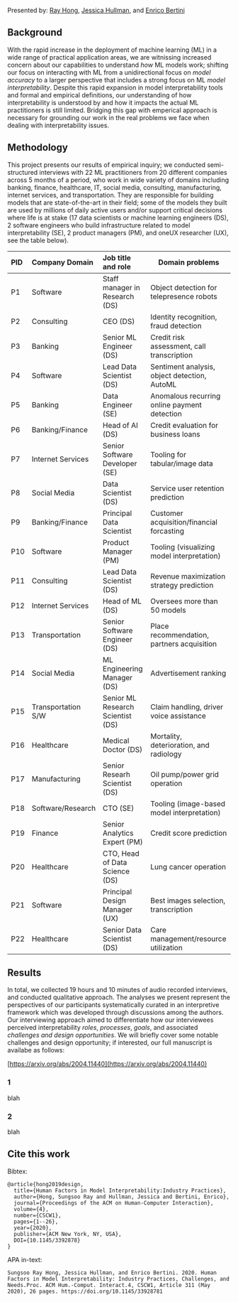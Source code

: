 Presented by: [Ray Hong](http://www.rayhong.net), [Jessica Hullman](http://users.eecs.northwestern.edu/~jhullman/), and [Enrico Bertini](http://enrico.bertini.io/)

## Background

With the rapid increase in the deployment of machine learning (ML) in a wide range of practical application areas, we are witnissing increased concern about our capabilities to understand _how_ ML models work; shifting our focus on interacting with ML from a unidirectional focus on _model accuracy_ to a larger perspective that includes a strong focus on ML _model interpretability_. Despite this rapid expansion in model interpretability tools and formal and empirical definitions, our understanding of how interpretability is understood by and how it impacts the actual ML practitioners is still limited. Bridging this gap with emperical approach is necessary for grounding our work in the real problems we face when dealing with interpretability issues.

## Methodology

This project presents our results of empirical inquiry; we conducted semi-structured interviews with 22 ML practitioners from 20 different companies across 5 months of a period, who work in wide variety of domains including banking, finance, healthcare, IT, social media, consulting, manufacturing, internet services, and transportation. They are responsible for building models that are state-of-the-art in their field; some of the models they built are used by millions of daily active users and/or support critical decisions where life is at stake (17 data scientists or machine learning engineers (DS), 2 software engineers who build infrastructure related to model interpretability (SE), 2 product managers (PM), and oneUX researcher (UX), see the table below).

| PID | Company Domain     | Job title and role                | Domain problems                              |
| :-- | :----------------- | :-------------------------------- | -------------------------------------------- |
| P1  | Software           | Staff manager in Research (DS)    | Object detection for telepresence robots     |
| P2  | Consulting         | CEO (DS)                          | Identity recognition, fraud detection        |
| P3  | Banking            | Senior ML Engineer (DS)           | Credit risk assessment, call transcription   |
| P4  | Software           | Lead Data Scientist (DS)          | Sentiment analysis, object detection, AutoML |
| P5  | Banking            | Data Engineer (SE)                | Anomalous recurring online payment detection |
| P6  | Banking/Finance    | Head of AI (DS)                   | Credit evaluation for business loans         |
| P7  | Internet Services  | Senior Software Developer (SE)    | Tooling for tabular/image data               |
| P8  | Social Media       | Data Scientist (DS)               | Service user retention prediction            |
| P9  | Banking/Finance    | Principal Data Scientist          | Customer acquisition/financial forcasting    |
| P10 | Software           | Product Manager (PM)              | Tooling (visualizing model interpretation)   |
| P11 | Consulting         | Lead Data Scientist (DS)          | Revenue maximization strategy prediction     |
| P12 | Internet Services  | Head of ML (DS)                   | Oversees more than 50 models                 |
| P13 | Transportation     | Senior Software Engineer (DS)     | Place recommendation, partners acquisition   |
| P14 | Social Media       | ML Engineering Manager (DS)       | Advertisement ranking                        |
| P15 | Transportation S/W | Senior ML Research Scientist (DS) | Claim handling, driver voice assistance      |
| P16 | Healthcare         | Medical Doctor (DS)               | Mortality, deterioration, and radiology      |
| P17 | Manufacturing      | Senior Researh Scientist (DS)     | Oil pump/power grid operation                |
| P18 | Software/Research  | CTO (SE)                          | Tooling (image-based model interpretation)   |
| P19 | Finance            | Senior Analytics Expert (PM)      | Credit score prediction                      |
| P20 | Healthcare         | CTO, Head of Data Science (DS)    | Lung cancer operation                        |
| P21 | Software           | Principal Design Manager (UX)     | Best images selection, transcription         |
| P22 | Healthcare         | Senior Data Scientist (DS)        | Care management/resource utilization         |

## Results

In total, we collected 19 hours and 10 minutes of audio recorded interviews, and conducted qualitative approach. The analyses we present represent the perspectives of our participants systematically curated in an interpretive framework which was developed through discussions among the authors. Our interviewing approach aimed to differentiate how our interviewees perceived interpretability _roles_, _processes_, _goals_, and associated _challenges and design opportunities_. We will briefly cover some notable challenges and design opportunity; if interested, our full manuscript is availabe as follows:

[https://arxiv.org/abs/2004.11440](https://arxiv.org/abs/2004.11440)

### 1

blah

### 2

blah

## Cite this work

Bibtex:

```
@article{hong2019design,
  title={Human Factors in Model Interpretability:Industry Practices},
  author={Hong, Sungsoo Ray and Hullman, Jessica and Bertini, Enrico},
  journal={Proceedings of the ACM on Human-Computer Interaction},
  volume={4},
  number={CSCW1},
  pages={1--26},
  year={2020},
  publisher={ACM New York, NY, USA},
  DOI={10.1145/3392878}
}
```

APA in-text:

```
Sungsoo Ray Hong, Jessica Hullman, and Enrico Bertini. 2020. Human Factors in Model Interpretability: Industry Practices, Challenges, and Needs.Proc. ACM Hum.-Comput. Interact.4, CSCW1, Article 311 (May 2020), 26 pages. https://doi.org/10.1145/33928781
```
